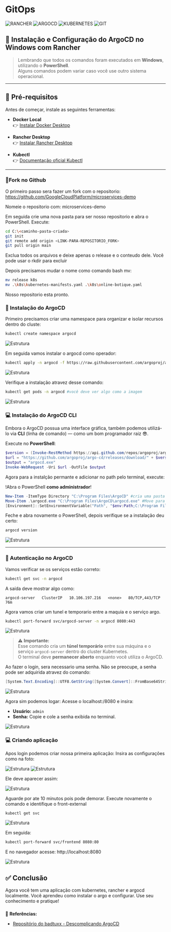 # GitOps
![RANCHER](https://img.shields.io/badge/ranher-%230075A8?style=for-the-badge&logo=rancher&logoColor=white)
![ARGOCD](https://img.shields.io/badge/argocd-%23EF7B4D?style=for-the-badge&logo=argo&logoColor=white)
![KUBERNETES](https://img.shields.io/badge/kubernetes-%23326CE5?style=for-the-badge&logo=kubernetes&logoColor=white)
![GIT](https://img.shields.io/badge/git-%23F05032?style=for-the-badge&logo=git&logoColor=white)

## 🧠 Instalação e Configuração do ArgoCD no Windows com Rancher

> Lembrando que todos os comandos foram executados em **Windows**, utilizando o **PowerShell**.  
> Alguns comandos podem variar caso você use outro sistema operacional.

---

## 🧩 Pré-requisitos
Antes de começar, instale as seguintes ferramentas:
- **Docker Local**  
  👉 [Instalar Docker Desktop](https://docs.docker.com/desktop/setup/install/windows-install/)

- **Rancher Desktop**  
  👉 [Instalar Rancher Desktop](https://rancherdesktop.io/)

- **Kubectl**  
  👉 [Documentação oficial Kubectl](https://kubernetes.io/pt-br/docs/tasks/tools/install-kubectl-windows/)

---
### 🤝Fork no Github
O primeiro passo sera fazer um fork com o repositorio: https://github.com/GoogleCloudPlatform/microservices-demo

Nomeie o repositorio com: microservices-demo

Em seguida crie uma nova pasta para ser nosso repositorio e abra o PowerShell. Execute:
```bash
cd C:\<caminho-pasta-criada>
git init
git remote add origin <LINK-PARA-REPOSITORIO_FORK>
git pull origin main
```
Exclua todos os arquivos e deixe apenas o release e o conteudo dele. Você pode usar o rkdir para excluir

Depois precisamos mudar o nome como comando bash mv:
```bash
mv release k8s
mv .\k8s\kubernetes-manifests.yaml .\k8s\online-botique.yaml
```

Nosso repositorio esta pronto.

### 🚀 Instalação do ArgoCD
Primeiro precisamos criar uma namespace para organizar e isolar recursos dentro do cluste:

```bash
kubectl create namespace argocd
```
![Estrutura](imagens/comando-1.png)

Em seguida vamos instalar o argocd como operador:
```bash
kubectl apply -n argocd -f https://raw.githubusercontent.com/argoproj/argo-cd/stable/manifests/install.yaml
```
![Estrutura](imagens/comando-2.png)

Verifique a instalação atravez desse comando:
```bash
kubectl get pods -n argocd #você deve ver algo como a imagem
```
![Estrutura](imagens/comando-3.png)

### 💻 Instalação do ArgoCD CLI

Embora o ArgoCD possua uma interface gráfica, também podemos utilizá-lo via **CLI** (linha de comando) — como um bom programador raiz 😎.

Execute no **PowerShell**:

```powershell
$version = (Invoke-RestMethod https://api.github.com/repos/argoproj/argo-cd/releases/latest).tag_name
$url = "https://github.com/argoproj/argo-cd/releases/download/" + $version + "/argocd-windows-amd64.exe"
$output = "argocd.exe"
Invoke-WebRequest -Uri $url -OutFile $output 
```

Agora para a instalção permante e adicionar no path pelo terminal, execute:

!Abra o PowerShell **como administrador**!

```powershell
New-Item -ItemType Directory "C:\Program Files\ArgoCD" #cria uma pasta para o ArgoCD
Move-Item .\argocd.exe "C:\Program Files\ArgoCD\argocd.exe" #Move para a pasta criada
[Environment]::SetEnvironmentVariable("Path", "$env:Path;C:\Program Files\ArgoCD", "User") #Adiciona o argocd no path para que possa ser usado de qualquer lugar
```

Feche e abra novamente o PowerShell, depois verifique se a instalação deu certo:

```bash
argocd version
```
![Estrutura](imagens/comando-4.png)

---

### 🔐 Autenticação no ArgoCD
Vamos verificar se os serviços estão correto:
```bash
kubectl get svc -n argocd
```
A saída deve mostrar algo como:
```
argocd-server   ClusterIP   10.106.197.216   <none>   80/TCP,443/TCP   76m
```

Agora vamos criar um tunel e temporario entre a maquia e o serviço argo.

```bash
kubectl port-forward svc/argocd-server -n argocd 8080:443
```
![Estrutura](imagens/comando-5.png)
> ⚠️ **Importante:**  
> Esse comando cria um **túnel temporário** entre sua máquina e o serviço `argocd-server` dentro do cluster Kubernetes.  
> O terminal deve **permanecer aberto** enquanto você utiliza o ArgoCD.

Ao fazer o login, sera necessario uma senha. Não se preocupe, a senha pode ser adquirida atravez do comando:
```powershell
[System.Text.Encoding]::UTF8.GetString([System.Convert]::FromBase64String($(kubectl get secret argocd-initial-admin-secret -n argocd -o jsonpath="{.data.password}")))
```
![Estrutura](imagens/comando-6.png)

Agora sim podemos logar:
Acesse o localhost:/8080 e insira:
- **Usuário:** `admin`  
- **Senha:** Copie e cole a senha exibida no terminal.

![Estrutura](imagens/login.png)

### 💻 Criando aplicação
Apos login podemos criar nossa primeira aplicação:
Insira as configurações como na foto:

![Estrutura](imagens/criacao-parte1.png)
![Estrutura](imagens/criacao-parte2.png)

Ele deve aparecer assim:

![Estrutura](imagens/criando.png)

Aguarde por ate 10 minutos pois pode demorar. Execute novamente o comando e identifique o front-external
```bash
kubectl get svc
```
![Estrutura](imagens/comando-9.png)

Em seguida:
```bash
kubectl port-forward svc/frontend 8080:80
```
E no navegador acesse:
http://localhost:8080 

![Estrutura](imagens/concluido.png)

## ✅ Conclusão

Agora você tem uma aplicação com kubernetes, rancher e argocd localmente.
Você aprendeu como instalar o argo e configurar. Use seu conhecimento e pratique!

###

📘 **Referências:**
- [Repositório do badtuxx - Descomplicando ArgoCD](https://github.com/badtuxx/DescomplicandoArgoCD)
